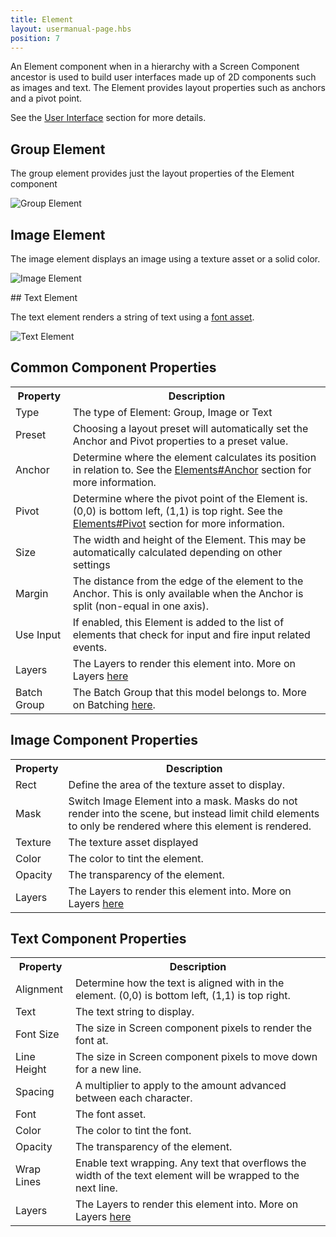 ```yaml
---
title: Element
layout: usermanual-page.hbs
position: 7
---
```


An Element component when in a hierarchy with a Screen Component ancestor is used to build user interfaces made up of 2D components such as images and text. The Element provides layout properties such as anchors and a pivot point.

See the [User Interface][0] section for more details.

## Group Element

The group element provides just the layout properties of the Element component

![Group Element][1]

## Image Element

The image element displays an image using a texture asset or a solid color.

![Image Element][2]

## Text Element

The text element renders a string of text using a [font asset][5].

![Text Element][3]

## Common Component Properties

<table class="table table-striped">
    <col class="property-name"></col>
    <col class="property-description"></col>
    <tr><th>Property</th><th>Description</th></tr>
    <tr><td>Type</td><td>The type of Element: Group, Image or Text</td></tr>
    <tr><td>Preset</td><td>Choosing a layout preset will automatically set the Anchor and Pivot properties to a preset value.</td></tr>
    <tr><td>Anchor</td><td>Determine where the element calculates its position in relation to. See the <a href="/user-manual/user-interface/elements/#anchor">Elements#Anchor</a> section for more information.</td></tr>
    <tr><td>Pivot</td><td>Determine where the pivot point of the Element is. (0,0) is bottom left, (1,1) is top right. See the <a href="/user-manual/user-interface/elements/#pivot">Elements#Pivot</a> section for more information.</td></tr>
    <tr><td>Size</td><td>The width and height of the Element. This may be automatically calculated depending on other settings</td></tr>
    <tr><td>Margin</td><td>The distance from the edge of the element to the Anchor. This is only available when the Anchor is split (non-equal in one axis).</td></tr>
    <tr><td>Use Input</td><td>If enabled, this Element is added to the list of elements that check for input and fire input related events.</td></tr>
    <tr><td>Layers</td><td>The Layers to render this element into. More on Layers <a href="/user-manual/graphics/layers">here</a></td></tr>
    <tr><td>Batch Group</td><td>The Batch Group that this model belongs to. More on Batching <a href="/user-manual/optimization/batching">here</a>.</td></tr>
</table>

## Image Component Properties

<table class="table table-striped">
    <col class="property-name"></col>
    <col class="property-description"></col>
    <tr><th>Property</th><th>Description</th></tr>
    <tr><td>Rect</td><td>Define the area of the texture asset to display.</td></tr>
    <tr><td>Mask</td><td>Switch Image Element into a mask. Masks do not render into the scene, but instead limit child elements to only be rendered where this element is rendered.</td></tr>
    <tr><td>Texture</td><td>The texture asset displayed</td></tr>
    <tr><td>Color</td><td>The color to tint the element.</td></tr>
    <tr><td>Opacity</td><td>The transparency of the element.</td></tr>
    <tr><td>Layers</td><td>The Layers to render this element into. More on Layers <a href="/user-manual/graphics/layers">here</a></td></tr>
</table>

## Text Component Properties

<table class="table table-striped">
    <col class="property-name"></col>
    <col class="property-description"></col>
    <tr><th>Property</th><th>Description</th></tr>
    <tr><td>Alignment</td><td>Determine how the text is aligned with in the element. (0,0) is bottom left, (1,1) is top right.</td></tr>
    <tr><td>Text</td><td>The text string to display.</td></tr>
    <tr><td>Font Size</td><td>The size in Screen component pixels to render the font at.</td></tr>
    <tr><td>Line Height</td><td>The size in Screen component pixels to move down for a new line.</td></tr>
    <tr><td>Spacing</td><td>A multiplier to apply to the amount advanced between each character.</td></tr>
    <tr><td>Font</td><td>The font asset.</td></tr>
    <tr><td>Color</td><td>The color to tint the font.</td></tr>
    <tr><td>Opacity</td><td>The transparency of the element.</td></tr>
    <tr><td>Wrap Lines</td><td>Enable text wrapping. Any text that overflows the width of the text element will be wrapped to the next line.</td></tr>
    <tr><td>Layers</td><td>The Layers to render this element into. More on Layers <a href="/user-manual/graphics/layers">here</a></td></tr>
</table>

[0]: /user-manual/user-interface
[1]: /images/user-manual/scenes/components/component-element-group.png
[2]: /images/user-manual/scenes/components/component-element-image.png
[3]: /images/user-manual/scenes/components/component-element-text.png
[4]: /user-manual/user-interface/layout
[5]: /user-manual/assets/fonts/
[6]: /user-manual/optimization/batching/
[7]: /user-manual/graphics/layers
[8]: /user-manual/optimization/batching


